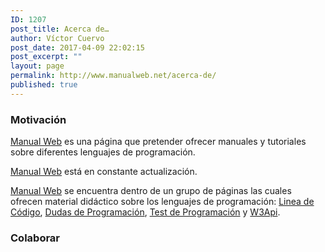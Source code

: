 ```yaml
---
ID: 1207
post_title: Acerca de…
author: Víctor Cuervo
post_date: 2017-04-09 22:02:15
post_excerpt: ""
layout: page
permalink: http://www.manualweb.net/acerca-de/
published: true
---
```

### Motivación

[Manual Web][1] es una página que pretender ofrecer manuales y tutoriales sobre diferentes lenguajes de programación.

[Manual Web][1] está en constante actualización.

[Manual Web][1] se encuentra dentro de un grupo de páginas las cuales ofrecen material didáctico sobre los lenguajes de programación: [Linea de Código][2], [Dudas de Programación][3], [Test de Programación][4] y [W3Api][5].

### Colaborar

 [1]: http://www.manualweb.net "Manuales y tutoriales de programación"
 [2]: http://lineadecodigo.com "Ejemplos de Programación"
 [3]: http://www.dudasprogramacion.com "Preguntas y respuestas sobre programación"
 [4]: http://www.testprogramacion.com "Test de Conocimiento sobre programación"
 [5]: http://www.w3api.com "APIs de los lenguajes de programación"